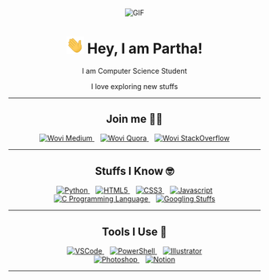 <div align="center">

<img align="center" alt="GIF" height="250px" src="https://media.giphy.com/media/bcKmIWkUMCjVm/giphy.gif" />

# <img src="wave.gif" width="35px"> Hey, I am Partha!

I am Computer Science Student

I love exploring new stuffs

---

## Join me 🐱‍💻

<div>
  <a href="https://medium.com/@wovicodes">
    <img alt="Wovi Medium" width="24px" src="https://simpleicons.org/icons/medium.svg" /> 
  </a>&nbsp;&nbsp;
  <a href="https://www.quora.com/profile/Wovi">
    <img alt="Wovi Quora" width="24px" src="https://simpleicons.org/icons/quora.svg" />
  </a>&nbsp;&nbsp;
  <a href="https://stackoverflow.com/users/14272620/wovi-codes">
    <img alt="Wovi StackOverflow" width="24px" src="https://simpleicons.org/icons/stackoverflow.svg" />
  </a>
</div>

---

## Stuffs I Know 🤓

<div>
  <a href="https://medium.com/@wovicodes">
    <img alt="Python" width="24px" src="https://simpleicons.org/icons/python.svg" /> 
  </a>&nbsp;&nbsp;
  <a href="https://www.quora.com/profile/Wovi">
    <img alt="HTML5" width="24px" src="https://simpleicons.org/icons/html5.svg" />
  </a>&nbsp;&nbsp;
  <a href="https://stackoverflow.com/users/14272620/wovi-codes">
    <img alt="CSS3" width="24px" src="https://simpleicons.org/icons/css3.svg" />
  </a>&nbsp;&nbsp;
  <a href="https://stackoverflow.com/users/14272620/wovi-codes">
    <img alt="Javascript" width="24px" src="https://simpleicons.org/icons/javascript.svg" />
  </a>
  <br />
  <a href="https://stackoverflow.com/users/14272620/wovi-codes">
    <img alt="C Programming Language" width="24px" src="https://simpleicons.org/icons/c.svg" />
  </a>&nbsp;&nbsp;
  <a href="https://stackoverflow.com/users/14272620/wovi-codes">
    <img alt="Googling Stuffs" width="24px" src="https://simpleicons.org/icons/google.svg" />
  </a>
</div>

---

## Tools I Use 🧰

<div>
  <a href="https://medium.com/@wovicodes">
    <img alt="VSCode" src="https://img.shields.io/badge/Editor-VSCode-blue?logoColor=white&logo=visual%20studio%20code" /> 
  </a>&nbsp;&nbsp;
  <a href="https://medium.com/@wovicodes">
    <img alt="PowerShell" src="https://img.shields.io/badge/Terminal-PowerShell-green?logoColor=white&logo=powershell" /> 
  </a>&nbsp;&nbsp;
  <a href="https://medium.com/@wovicodes">
    <img alt="Illustrator" src="https://img.shields.io/badge/Graphics-Illustrator-yellow?logoColor=white&logo=adobe%20illustrator" /> 
  </a>
  <br />
  <a href="https://medium.com/@wovicodes">
    <img alt="Photoshop" src="https://img.shields.io/badge/Graphics-Photoshop-yellow?logoColor=white&logo=adobe%20photoshop" /> 
  </a>&nbsp;&nbsp;
  <a href="https://medium.com/@wovicodes">
    <img alt="Notion" src="https://img.shields.io/badge/Note-Notion-blueviolet?logoColor=white&logo=notion" /> 
  </a>
  
</div>

---

</div>
